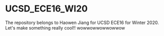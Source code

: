 # UCSD_ECE16_WI20
The repository belongs to Haowen Jiang for UCSD ECE16 for Winter 2020.
Let's make something really cool!!
wowwowwowwowwow
